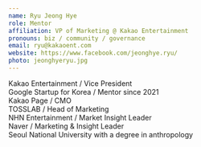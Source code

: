 ```yaml
---
name: Ryu Jeong Hye
role: Mentor
affiliation: VP of Marketing @ Kakao Entertainment
pronouns: biz / community / governance
email: ryu@kakaoent.com
website: https://www.facebook.com/jeonghye.ryu/
photo: jeonghyeryu.jpg
---
```


Kakao Entertainment / Vice President<br> 
Google Startup for Korea / Mentor since 2021<br> 
Kakao Page / CMO<br> 
TOSSLAB / Head of Marketing<br> 
NHN Entertainment / Market Insight Leader<br> 
Naver / Marketing & Insight Leader<br> 
Seoul National University with a degree in anthropology
